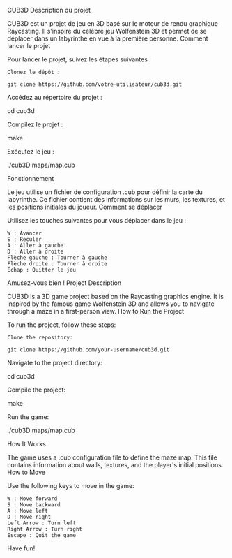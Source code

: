 CUB3D
Description du projet

CUB3D est un projet de jeu en 3D basé sur le moteur de rendu graphique Raycasting. Il s'inspire du célèbre jeu Wolfenstein 3D et permet de se déplacer dans un labyrinthe en vue à la première personne.
Comment lancer le projet

Pour lancer le projet, suivez les étapes suivantes :

    Clonez le dépôt :

    git clone https://github.com/votre-utilisateur/cub3d.git

Accédez au répertoire du projet :

cd cub3d

Compilez le projet :

make

Exécutez le jeu :

./cub3D maps/map.cub

Fonctionnement

Le jeu utilise un fichier de configuration .cub pour définir la carte du labyrinthe. Ce fichier contient des informations sur les murs, les textures, et les positions initiales du joueur.
Comment se déplacer

Utilisez les touches suivantes pour vous déplacer dans le jeu :

    W : Avancer
    S : Reculer
    A : Aller à gauche
    D : Aller à droite
    Flèche gauche : Tourner à gauche
    Flèche droite : Tourner à droite
    Échap : Quitter le jeu

Amusez-vous bien !
Project Description

CUB3D is a 3D game project based on the Raycasting graphics engine. It is inspired by the famous game Wolfenstein 3D and allows you to navigate through a maze in a first-person view.
How to Run the Project

To run the project, follow these steps:

    Clone the repository:

    git clone https://github.com/your-username/cub3d.git

Navigate to the project directory:

cd cub3d

Compile the project:

make

Run the game:

./cub3D maps/map.cub

How It Works

The game uses a .cub configuration file to define the maze map. This file contains information about walls, textures, and the player's initial positions.
How to Move

Use the following keys to move in the game:

    W : Move forward
    S : Move backward
    A : Move left
    D : Move right
    Left Arrow : Turn left
    Right Arrow : Turn right
    Escape : Quit the game

Have fun!
